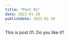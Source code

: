 ```yaml
---
title: "Post 01"
date: 2022-01-20
publishdate: 2022-01-20
---
```

This is post 01. Do you like it? 
